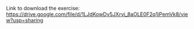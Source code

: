 Link to download the exercise: https://drive.google.com/file/d/1LJdKowDv5JXrvi_8aOLE0F2q1iPemVk8/view?usp=sharing
